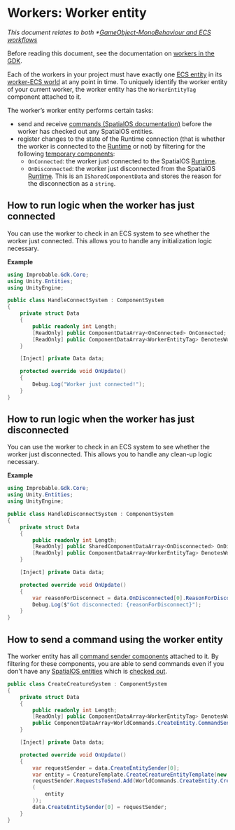 [//]: # (Doc of docs reference 15.2a)

# Workers: Worker entity
_This document relates to both *[GameObject-MonoBehaviour and  ECS workflows]({{urlRoot}}/content/intro-workflows-spos-entities.md)_


Before reading this document, see the documentation on [workers in the GDK]({{urlRoot}}/content/workers/workers-in-the-gdk.md).

Each of the workers in your project must have exactly one [ECS entity]({{urlRoot}}/content/glossary.md#unity-ecs-entity) in its [worker-ECS world]({{urlRoot}}/content/workers/workers-in-the-gdk.md#workers-and-ecs-worlds) at any point in time. To uniquely identify the worker entity of your current worker, the worker entity has the `WorkerEntityTag` component attached to it.

The worker’s worker entity performs certain tasks:


  * send and receive [commands (SpatialOS documentation)](https://docs.improbable.io/reference/latest/shared/glossary#command) before the worker has checked out any SpatialOS entities.
  * register changes to the state of the Runtime connection (that is whether the worker is connected to the [Runtime]({{urlRoot}}/content/glossary.md#spatialos-runtime) or not) by filtering for the following [temporary components]({{urlRoot}}/content/ecs/temporary-components.md):
 	* `OnConnected`: the worker just connected to the SpatialOS [Runtime]({{urlRoot}}/content/glossary.md#spatialos-runtime).
 	* `OnDisconnected`: the worker just disconnected from the SpatialOS [Runtime]({{urlRoot}}/content/glossary.md#spatialos-runtime). This is an `ISharedComponentData` and stores the reason for the disconnection as a `string`.




## How to run logic when the worker has just connected

You can use the worker to check in an ECS system to see whether the worker just
connected. This allows you to handle any initialization logic necessary.

**Example**<br/>
```csharp
using Improbable.Gdk.Core;
using Unity.Entities;
using UnityEngine;

public class HandleConnectSystem : ComponentSystem
{
	private struct Data
	{
    	public readonly int Length;
    	[ReadOnly] public ComponentDataArray<OnConnected> OnConnected;
    	[ReadOnly] public ComponentDataArray<WorkerEntityTag> DenotesWorkerEntity;
	}

	[Inject] private Data data;

	protected override void OnUpdate()
	{
    	Debug.Log("Worker just connected!");
	}
}
```

## How to run logic when the worker has just disconnected
You can use the worker to check in an ECS system to see whether the worker just disconnected. This allows you to handle any clean-up logic necessary.

**Example**<br/>
```csharp
using Improbable.Gdk.Core;
using Unity.Entities;
using UnityEngine;

public class HandleDisconnectSystem : ComponentSystem
{
	private struct Data
	{
    	public readonly int Length;
    	[ReadOnly] public SharedComponentDataArray<OnDisconnected> OnDisconnected;
    	[ReadOnly] public ComponentDataArray<WorkerEntityTag> DenotesWorkerEntity;
	}

	[Inject] private Data data;

	protected override void OnUpdate()
	{
    	var reasonForDisconnect = data.OnDisconnected[0].ReasonForDisconnect;
    	Debug.Log($"Got disconnected: {reasonForDisconnect}");
	}
}
```

## How to send a command using the worker entity
The worker entity has all [command sender components]({{urlRoot}}/content/ecs/commands.md) attached to it.
By filtering for these components, you are able to send commands even if you don't have any [SpatialOS entities]({{urlRoot}}/content/glossary.md#spatialos-entity) which is [checked out]({{urlRoot}}/content/glossary.md#checking-out).

```csharp
public class CreateCreatureSystem : ComponentSystem
{
	private struct Data
	{
    	public readonly int Length;
    	[ReadOnly] public ComponentDataArray<WorkerEntityTag> DenotesWorkerEntity;
    	public ComponentDataArray<WorldCommands.CreateEntity.CommandSender> CreateEntitySender;
	}

	[Inject] private Data data;

	protected override void OnUpdate()
	{
    	var requestSender = data.CreateEntitySender[0];
    	var entity = CreatureTemplate.CreateCreatureEntityTemplate(new Coordinates(0, 0, 0));
    	requestSender.RequestsToSend.Add(WorldCommands.CreateEntity.CreateRequest
    	(
        	entity
    	));
    	data.CreateEntitySender[0] = requestSender;
	}
}
```
